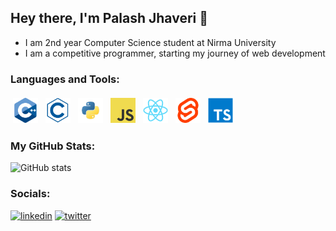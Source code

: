 ## Hey there, I'm Palash Jhaveri 👋

- I am 2nd year Computer Science student at Nirma University
- I am a competitive programmer, starting my journey of web development 

### Languages and Tools:

<p align="">
<img src = "https://raw.githubusercontent.com/devicons/devicon/master/icons/cplusplus/cplusplus-original.svg" alt="C++" width="40" height="40" style="vertical-align:top; margin:4px">
<img src = "https://raw.githubusercontent.com/devicons/devicon/master/icons/c/c-line.svg" alt="C" width="40" height="40" style="vertical-align:top; margin:4px">
<img src="https://raw.githubusercontent.com/github/explore/80688e429a7d4ef2fca1e82350fe8e3517d3494d/topics/python/python.png" alt="Python" height="40" style="vertical-align:top; margin:4px">
<img src="https://raw.githubusercontent.com/github/explore/80688e429a7d4ef2fca1e82350fe8e3517d3494d/topics/javascript/javascript.png" alt="Javascript" height="40" style="vertical-align:top; margin:4px">
<img src = "https://raw.githubusercontent.com/devicons/devicon/master/icons/react/react-original.svg" alt="React" width="40" height="40" style="vertical-align:top; margin:4px">
<img src = "https://raw.githubusercontent.com/devicons/devicon/master/icons/svelte/svelte-original.svg" alt="Svelte" width="40" height="40" style="vertical-align:top; margin:4px">
<img src = "https://raw.githubusercontent.com/devicons/devicon/master/icons/typescript/typescript-original.svg" width="40" height="40" style="vertical-align:top; margin:4px">
</p>


### My GitHub Stats:
![GitHub stats](https://github-readme-stats.vercel.app/api?username=Pal8304&show_icons=true&line_height=20&title_color=7A7ADB&icon_color=2234AE&text_color=D3D3D3&bg_color=0,000000,130F40)

<!-- ![Top Langs](https://github-readme-stats.vercel.app/api/top-langs/?username=Pal8304&theme=dark) -->


### Socials:

[![linkedin](https://img.shields.io/badge/linkedin-0A66C2?style=for-the-badge&logo=linkedin&logoColor=white)](https://www.linkedin.com/in/palash-jhaveri/)
[![twitter](https://img.shields.io/badge/twitter-1DA1F2?style=for-the-badge&logo=twitter&logoColor=white)](https://twitter.com/PalJ_08)

